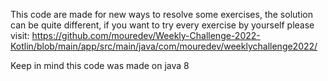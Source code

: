 This code are made for new ways to resolve some exercises, the solution can be quite different, if you want to try every exercise by yourself please visit: https://github.com/mouredev/Weekly-Challenge-2022-Kotlin/blob/main/app/src/main/java/com/mouredev/weeklychallenge2022/

Keep in mind this code was made on java 8
